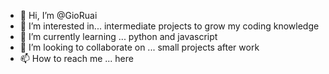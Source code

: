 - 👋 Hi, I’m @GioRuai
- 👀 I’m interested in... intermediate projects to grow my coding knowledge
- 🌱 I’m currently learning ... python and javascript
- 💞️ I’m looking to collaborate on ... small projects after work
- 📫 How to reach me ... here

<!---
GioRuai/GioRuai is a ✨ special ✨ repository because its `README.md` (this file) appears on your GitHub profile.
You can click the Preview link to take a look at your changes.
--->
